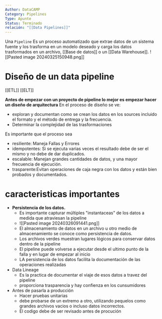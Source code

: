 ```yaml
---
Author: DataCAMP
Category: Pipelines
Type: Apunte
Status: Terminado
relación: "[[Data Pipelines]]"
---
```

Una `Pipeline` Es un proceso automatizado que extrae datos de un sistema fuente y los trasforma en un modelo deseado y carga los datos trasformados en un archivo, [[Base de datos]] o un [[Data Warehouse]].
![[Pasted image 20240325150948.png]]


# Diseño de un data pipeline

[[ETL]]
[[ELT]]

**Antes de empezar con un proyecto de pipeline lo mejor es empezar hacer un diseño de arquitectura**
En el proceso de diseño se ve:
- exploran y documentan como se crean los datos en los sources incluido el formato y el método de entrega y la frecuencia.
- Determinar la complejidad de las trasformaciones 

Es importante que el proceso sea
- resiliente: Maneja Fallas y Errores
- idempotentes: Si se ejecuta varias veces el resultado debe de ser el mismo y no debe de dar duplicados.
- escalable: Manejan grandes cantidades de datos, y una mayor frecuencia de ejecución.
- trasparente:Evitan operaciones de caja negra con los datos y están bien probados y documentados.
# caracteristicas importantes

- **Persistencia de los datos.**
	- Es importante capturar múltiples "instantaceas" de los datos a medida que atraviesan la pipeline
	- ![[Pasted image 20240326091441.png]]
	- El almacenamiento de datos en un archivo u otro medio de almacenamiento se conoce como persistencia de datos.
	- Los archivos verdes muestran lugares lógicos para conservar datos dentro de la pipeline
	- El pipeline puede volverse a ejecutar desde el ultimo punto de la falla y en lugar de empezar al inicio
	- LA persistencia de los datos facilita la documentación de las operaciones realizadas
- Data Lineage
	- Es la practica de documentar el viaje de esos datos a travez del pipeline
	- proporciona trasparencia y hay confienza en los cunsumidores
- Antes de pasarla a producción
	- Hacer pruebas unitarias
	- debe probarse de un extremo a otro, utilizando pequelos como grandes archivos vacios o incluso datos incorrectos.
	- El codigo debe de ser revisado antes de procución